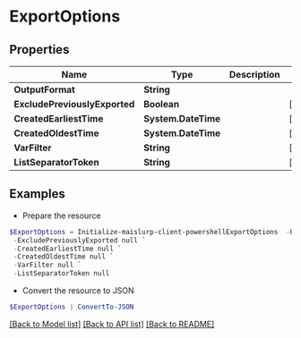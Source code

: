 # ExportOptions
## Properties

Name | Type | Description | Notes
------------ | ------------- | ------------- | -------------
**OutputFormat** | **String** |  | 
**ExcludePreviouslyExported** | **Boolean** |  | [optional] 
**CreatedEarliestTime** | **System.DateTime** |  | [optional] 
**CreatedOldestTime** | **System.DateTime** |  | [optional] 
**VarFilter** | **String** |  | [optional] 
**ListSeparatorToken** | **String** |  | [optional] 

## Examples

- Prepare the resource
```powershell
$ExportOptions = Initialize-maislurp-client-powershellExportOptions  -OutputFormat null `
 -ExcludePreviouslyExported null `
 -CreatedEarliestTime null `
 -CreatedOldestTime null `
 -VarFilter null `
 -ListSeparatorToken null
```

- Convert the resource to JSON
```powershell
$ExportOptions | ConvertTo-JSON
```

[[Back to Model list]](../README#documentation-for-models) [[Back to API list]](../README#documentation-for-api-endpoints) [[Back to README]](../README)

